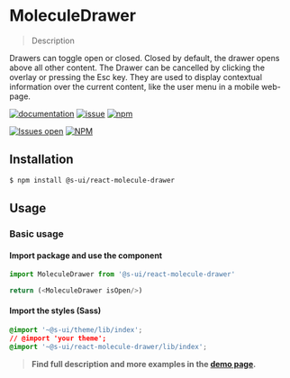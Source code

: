 # MoleculeDrawer

> Description

Drawers can toggle open or closed. Closed by default, the drawer opens
above all other content. The Drawer can be cancelled by clicking the
overlay or pressing the Esc key. They are used to display contextual
information over the current content, like the user menu in a mobile web-page.

[![documentation](https://img.shields.io/badge/read%20the%20doc-black?logo=readthedocs)](https://sui-components.vercel.app/workbench/molecule/drawer/)
[![issue](https://img.shields.io/badge/report%20a%20bug-black?logo=openbugbounty&logoColor=red)](https://github.com/SUI-Components/sui-components/issues/new?&projects=4&template=bug-report.yml&assignees=&template=report-a-bug.yml&title=🪲+&labels=bug,component,molecule,drawer)
[![npm](https://img.shields.io/npm/dt/%40s-ui/react-molecule-drawer?logo=npm&labelColor=black)](https://www.npmjs.com/package/@s-ui/react-molecule-drawer)

[![Issues open](https://img.shields.io/github/issues-search/SUI-Components/sui-components?query=is%3Aopen%20label%3Acomponent%20label%3Adrawer&logo=openbugbounty&logoColor=red&label=issues%20open&color=red)](https://github.com/SUI-Components/sui-components/issues?q=is%3Aopen+label%3Acomponent+label%3Adrawer)
[![NPM](https://img.shields.io/npm/l/%40s-ui%2Freact-molecule-drawer)](https://github.com/SUI-Components/sui-components/blob/main/components/molecule/drawer/LICENSE.md)

## Installation

```sh
$ npm install @s-ui/react-molecule-drawer
```

## Usage

### Basic usage

#### Import package and use the component

```js
import MoleculeDrawer from '@s-ui/react-molecule-drawer'

return (<MoleculeDrawer isOpen/>)
```

#### Import the styles (Sass)

```css
@import '~@s-ui/theme/lib/index';
// @import 'your theme';
@import '~@s-ui/react-molecule-drawer/lib/index';
```


> **Find full description and more examples in the [demo page](https://sui-components.now.sh/workbench/molecule/drawer/demo).**
